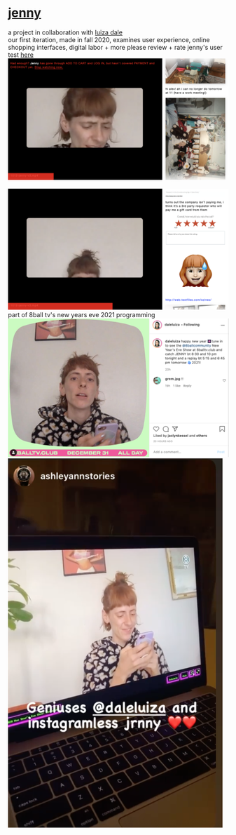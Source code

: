 # [jenny](http://luizadale.com/jenny)
a project in collaboration with [luiza dale](http://luizadale.com) 
<br />
our first iteration, made in fall 2020, examines user experience, online shopping interfaces, digital labor + more
please review + rate jenny's user test [here](http://luizadale.com/jenny)
<br />
![performance](images/jenny1.png)
<br />
<br />
![performance](images/jenny2.png)
<br />
part of 8ball tv's new years eve 2021 programming
<br />
![8ball](images/insta1.png)
<br />
![8ball](images/insta2.png)